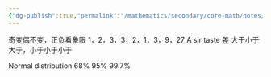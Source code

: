 ```yaml
---
{"dg-publish":true,"permalink":"/mathematics/secondary/core-math/notes/","dgPassFrontmatter":true}
---
```


奇变偶不变，正负看象限
1，2，3，3，2，1，3，9，27
A sir taste 差
大于小于大于，小于小于小于

Normal distribution 68% 95% 99.7%
